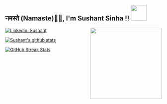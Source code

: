 <h2>नमस्ते (Namaste)🙏🏻, I'm Sushant Sinha !! <img src="https://media.giphy.com/media/12oufCB0MyZ1Go/giphy.gif" width="50"></h2>
<img align='right' src="https://media.giphy.com/media/M9gbBd9nbDrOTu1Mqx/giphy.gif" width="230">

[![Linkedin: Sushant](https://img.shields.io/badge/-Sushant-blue?style=flat-square&logo=Linkedin&logoColor=white&link=https://www.linkedin.com/in/super-sushant/)](www.linkedin.com/in/super-sushant)

<!--
- 🔭 I’m currently working on ...
- 🌱 I’m currently learning ...
- 👯 I’m looking to collaborate on ...
- 🤔 I’m looking for help with ...
- 💬 Ask me about ...
- 📫 How to reach me: ...
- 😄 Pronouns: ...
- ⚡ Fun fact: ...
-->
[![Sushant's github stats](https://github-readme-stats.vercel.app/api?username=sushant-sinha&count_private=true&show_icons=true&theme=radical&hide_rank=false)](https://github.com/anuraghazra/github-readme-stats)


[![GitHub Streak Stats](https://github-readme-streak-stats.herokuapp.com/?user=sushant-sinha&theme=merko)](https://github.com/DenverCoder1/github-readme-streak-stats)
